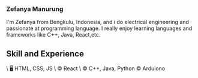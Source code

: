 ### Zefanya Manurung
I'm Zefanya from Bengkulu, Indonesia, and i do electrical engineering and passionate at programming language. I really enjoy learning languages and frameworks like C++, Java, React,etc.

## Skill and Experience
\ 🖥️ HTML, CSS, JS
 \ © React
 \ © C++, Java, Python
 © Arduiono
